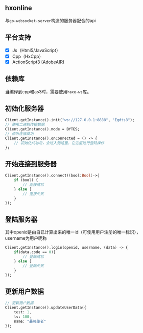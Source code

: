## hxonline
与`go-websocket-server`构造的服务器配合的api

## 平台支持
- [x] Js（Html5/JavaScript）
- [x] Cpp（HxCpp）
- [x] ActionScript3 (AdobeAIR)

## 依赖库
当编译到cpp和as3时，需要使用`haxe-ws`库。

## 初始化服务器
```haxe
Client.getInstance().init("ws://127.0.0.1:8888", "Egdts8");
// 使用二进制传输数据
Client.getInstance().mode = BYTES;
// 侦听连接成功
Client.getInstance().onConnected = () -> {
    // 初始化成功后，会进入到这里，在这里进行登陆操作
};
```

## 开始连接到服务器
```haxe
Client.getInstance().connect((bool:Bool)->{
    if (bool) {
        // 连接成功
    } else {
        // 连接失败
    }
});
```

## 登陆服务器
其中openid是由自已计算出来的唯一id（可使用用户注册的唯一标识），username为用户昵称
```haxe
Client.getInstance().login(openid, username, (data) -> {
    if(data.code == 0){
        // 登陆成功
    } else {
        // 登陆失败
    }
});
```

## 更新用户数据
```haxe
// 更新用户数据
Client.getInstance().updateUserData({
    test: 1,
    lv: 100,
    name: "最强使者"
});
```

